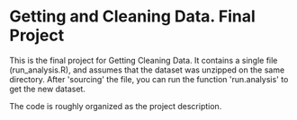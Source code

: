 Getting and Cleaning Data. Final Project
========================================

This is the final project for Getting Cleaning Data. It contains a single file (run_analysis.R), and assumes that the dataset was unzipped on the same directory. After 'sourcing' the file, you can run the function 'run.analysis' to get the new dataset.

The code is roughly organized as the project description.

